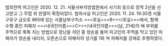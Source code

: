범죄전력
피고인은 2020. 12. 21. 서울서부지방법원에서 사기죄 등으로 징역 2년을 선고받고 그 무렵 위 판결이 확정되었다.
범죄사실
피고인은 2020. 11. 24. 19:30경 서울 구로구 금오로 865에 있는 서울남부구치소 <<<호실>>>B<<</호실>>>에서, 함께 수형 중인 피해자 <<<내국인이름>>>C<<</내국인이름>>>(남, 21세)의 배 부위를 주먹으로 툭툭 치는 방법으로 장난을 치던 중 양손을 들어 피고인의 주먹을 막고 있던 피해자가 양손을 내리자, 오른손으로 피해자의 성기를 1회 쳐 피해자를 강제로 추행하였다.